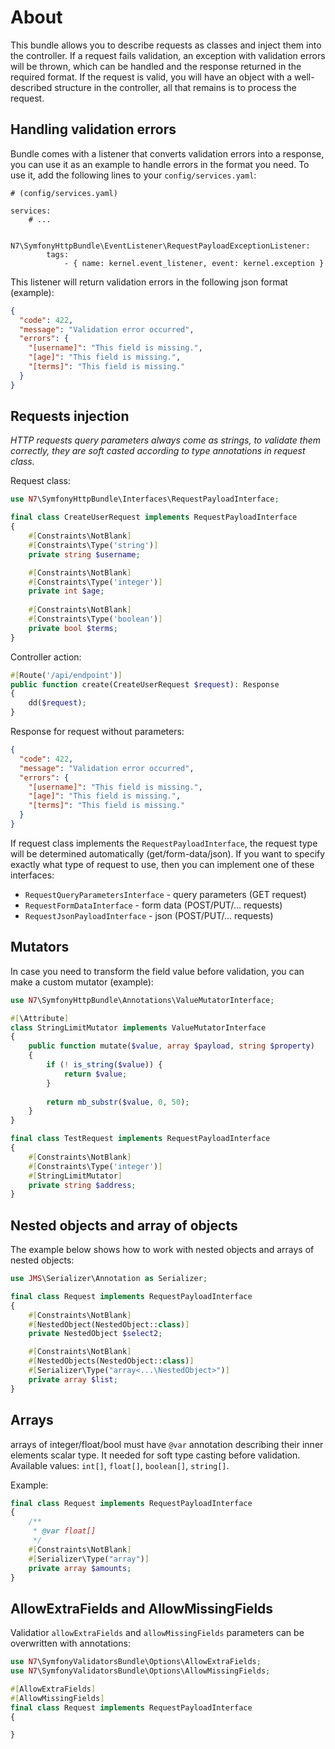 # About

This bundle allows you to describe requests as classes and inject them into the controller. If a request fails validation, an exception with validation errors will be thrown, which can be handled and the response returned in the required format. If the request is valid, you will have an object with a well-described structure in the controller, all that remains is to process the request.

## Handling validation errors

Bundle comes with a listener that converts validation errors into a response, you can use it as an example to handle errors in the format you need. To use it, add the following lines to your `config/services.yaml`:

```
# (config/services.yaml)

services:
    # ...
    
    N7\SymfonyHttpBundle\EventListener\RequestPayloadExceptionListener:
        tags:
            - { name: kernel.event_listener, event: kernel.exception }
```

This listener will return validation errors in the following json format (example):

```json
{
  "code": 422,
  "message": "Validation error occurred",
  "errors": {
    "[username]": "This field is missing.",
    "[age]": "This field is missing.",
    "[terms]": "This field is missing."
  }
}
```

## Requests injection

*HTTP requests query parameters always come as strings, to validate them correctly, they are soft
casted according to type annotations in request class.*

Request class:

```php
use N7\SymfonyHttpBundle\Interfaces\RequestPayloadInterface;

final class CreateUserRequest implements RequestPayloadInterface
{
    #[Constraints\NotBlank]
    #[Constraints\Type('string')]
    private string $username;

    #[Constraints\NotBlank]
    #[Constraints\Type('integer')]
    private int $age;
    
    #[Constraints\NotBlank]
    #[Constraints\Type('boolean')]
    private bool $terms;
}
```

Controller action:

```php
#[Route('/api/endpoint')]
public function create(CreateUserRequest $request): Response
{
    dd($request);
}
```

Response for request without parameters:

```json
{
  "code": 422,
  "message": "Validation error occurred",
  "errors": {
    "[username]": "This field is missing.",
    "[age]": "This field is missing.",
    "[terms]": "This field is missing."
  }
}
```

If request class implements the `RequestPayloadInterface`, the request type will be determined automatically (get/form-data/json). If you want to specify exactly what type of request to use, then you can implement one of these interfaces:
- `RequestQueryParametersInterface` - query parameters (GET request)
- `RequestFormDataInterface` - form data (POST/PUT/... requests)
- `RequestJsonPayloadInterface` - json (POST/PUT/... requests)

## Mutators

In case you need to transform the field value before validation, you can make a custom mutator (example):

```php
use N7\SymfonyHttpBundle\Annotations\ValueMutatorInterface;

#[\Attribute]
class StringLimitMutator implements ValueMutatorInterface
{
    public function mutate($value, array $payload, string $property)
    {
        if (! is_string($value)) {
            return $value;
        }
    
        return mb_substr($value, 0, 50);
    }
}

final class TestRequest implements RequestPayloadInterface
{
    #[Constraints\NotBlank]
    #[Constraints\Type('integer')]
    #[StringLimitMutator]
    private string $address;
}
```

## Nested objects and array of objects

The example below shows how to work with nested objects and arrays of nested objects:

```php
use JMS\Serializer\Annotation as Serializer;

final class Request implements RequestPayloadInterface
{
    #[Constraints\NotBlank]
    #[NestedObject(NestedObject::class)]
    private NestedObject $select2;

    #[Constraints\NotBlank]
    #[NestedObjects(NestedObject::class)]
    #[Serializer\Type("array<...\NestedObject>")]
    private array $list;
}
```

## Arrays

arrays of integer/float/bool must have `@var` annotation describing their inner
elements scalar type. It needed for soft type casting before validation. Available values: `int[]`,
`float[]`, `boolean[]`, `string[]`.

Example:

```php
final class Request implements RequestPayloadInterface
{
    /**
     * @var float[]
     */
    #[Constraints\NotBlank]
    #[Serializer\Type("array")]
    private array $amounts;
}
```

## AllowExtraFields and AllowMissingFields

Validatior `allowExtraFields` and `allowMissingFields` parameters can be overwritten with annotations:

```php
use N7\SymfonyValidatorsBundle\Options\AllowExtraFields;
use N7\SymfonyValidatorsBundle\Options\AllowMissingFields;

#[AllowExtraFields]
#[AllowMissingFields]
final class Request implements RequestPayloadInterface
{

}
```
